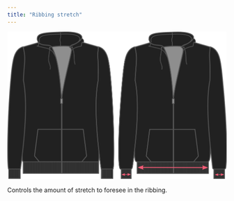 ```yaml
---
title: "Ribbing stretch"
---
```


![Ribbing stretch](./ribbingstretch.svg)

Controls the amount of stretch to foresee in the ribbing.





